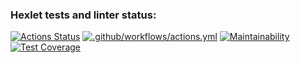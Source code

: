 ### Hexlet tests and linter status:
[![Actions Status](https://github.com/d-sapockij/frontend-project-46/actions/workflows/hexlet-check.yml/badge.svg)](https://github.com/d-sapockij/frontend-project-46/actions)
[![.github/workflows/actions.yml](https://github.com/d-sapockij/frontend-project-46/actions/workflows/actions.yml/badge.svg)](https://github.com/d-sapockij/frontend-project-46/actions/workflows/actions.yml)
[![Maintainability](https://api.codeclimate.com/v1/badges/ba008faf5702d9ee24a6/maintainability)](https://codeclimate.com/github/d-sapockij/frontend-project-46/maintainability)
[![Test Coverage](https://api.codeclimate.com/v1/badges/ba008faf5702d9ee24a6/test_coverage)](https://codeclimate.com/github/d-sapockij/frontend-project-46/test_coverage)
